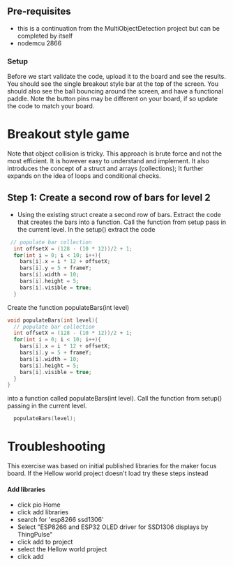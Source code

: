 ## Pre-requisites 
- this is a continuation from the MultiObjectDetection  project but can be completed by itself
- nodemcu 2866

### Setup
 Before we start validate the code, upload it to the board and see the results. You should see the single breakout style bar at the top of the screen. You should also see the ball bouncing around the screen, and have a functional paddle.
 Note the button pins may be different on your board, if so update the code to match your board.


# Breakout style game
Note that object collision is tricky. This approach is brute force and not the most efficient. It is however easy to understand and implement. It also introduces the concept of a struct and arrays (collections); It further expands on the idea of loops and conditional checks.

## Step 1: Create a second row of bars for level 2
- Using the existing struct create a second row of bars. Extract the code that creates the bars into a function. Call the function from setup pass in the current level.
In the setup() extract the code
```C++
 // populate bar collection
  int offsetX = (128 - (10 * 12))/2 + 1;
  for(int i = 0; i < 10; i++){
    bars[i].x = i * 12 + offsetX;
    bars[i].y = 5 + frameY;
    bars[i].width = 10;
    bars[i].height = 5;
    bars[i].visible = true;
  }
```
Create the function populateBars(int level)
```C++
void populateBars(int level){
  // populate bar collection
  int offsetX = (128 - (10 * 12))/2 + 1;
  for(int i = 0; i < 10; i++){
    bars[i].x = i * 12 + offsetX;
    bars[i].y = 5 + frameY;
    bars[i].width = 10;
    bars[i].height = 5;
    bars[i].visible = true;
  }
}
```
into a function called populateBars(int level). Call the function from setup() passing in the current level. 
```C++  
  populateBars(level);
```



# Troubleshooting
This exercise was based on initial published libraries for the maker focus board. If the Hellow world project doesn't load try these steps instead
#### Add libraries
 - click pio Home
 - click add libraries
 - search for 'esp8266 ssd1306'
 - Select "ESP8266 and ESP32 OLED driver for SSD1306 displays by ThingPulse"
 - click add to project
  - select the Hellow world project
  - click add
